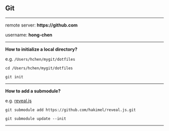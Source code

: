 ## __Git__

--------

remote server: __https://github.com__

username: __hong-chen__

--------

__How to initialize a local directory?__

e.g. `/Users/hchen/mygit/dotfiles`

`cd /Users/hchen/mygit/dotfiles`

`git init`

--------

__How to add a submodule?__

e.g. [reveal.js](https://github.com/hakimel/reveal.js/)

`git submodule add https://github.com/hakimel/reveal.js.git`

`git submodule update --init`

--------
